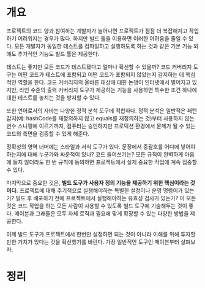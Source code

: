 <!-- Date: 2025-01-22 -->
<!-- Update Date: 2025-01-22 -->
<!-- File ID: ac0b3290-e545-4a8b-a0d8-8a93c67e5282 -->
<!-- Author: Seoyeon Jang -->

# 개요

프로젝트의 코드 양과 참여하는 개발자가 늘어나면 프로젝트가 점점 더 복잡해지고 작업하기 어려워지는 경우가 많다. 하지만 빌드 툴을 이용하면 이러한 어려움을 줄일 수 있다. 모든 개발자가 동일한 테스트를 컴파일하고
실행하도록 하는 것과 같은 기본 기능 외에도 추가적인 기능도 빌드 툴은 제공한다.

테스트는 좋지만 모든 코드가 테스트됐다고 얼마나 확신할 수 있을까? 코드 커버리지 도구는 어떤 코드가 테스트에 포함되고 어떤 코드가 포함되지 않았는지 감지하는 데 핵심적인 역할을 한다. 코드 커버리지의 올바른 대상에
대한 논쟁이 인터넷에서 벌어지고 있지만, 라인 수준의 출력 커버리지 도구가 제공하는 기능을 사용하면 특수한 조건 하나에 대한 테스트를 놓치는 것을 방지할 수 있다.

또한 언어로서의 자바는 다양한 정적 분석 도구에 적합하다. 정적 분석은 일반적은 패턴감지(예: hashCode를 재정의하지 않고 equals를 재정의하는 것)부터 사용하지 않는 변수 스니핑에 이르기까지, 컴퓨터는
승인하지만 프로덕션 환경에서 문제가 될 수 있는 코드의 측면을 검증할 수 있게 해준다.

정확성의 영역 너머에는 스타일과 서식 도구가 있다. 문장에서 중괄호를 어디에 넣어야 하는지에 대해 누군가와 싸운적이 있나? 코드 들여쓰기는? 모든 규칙이 완벽하게 마음에 들지 않더라도 한 번 규칙에 동의하면
프로젝트에서 실제 중요한 작업에 계속 집중할 수 있다.

마지막으로 중요한 것은, **빌드 도구가 사용자 정의 기능을 제공하기 위한 핵심이라는 것이다.** 프로젝트에 대해 주기적으로 실행해야하는 특별한 설정이나 운영 명령어가 있는가? 빌드 후 배포하기 전에 프로젝트에서
실행해야하는 유효성 검사가 있는가? 이 모든 것은 코드 작업을 하는 모든 사람이 사용할 수 있도록 빌드 도구에 기술해두는 것이 좋다. 메이븐과 그래들은 모두 자체 로직과 필요에 맞게 확장할 수 있는 다양한 방법을
제공한다.

이제 빌드 도구가 프로젝트에서 한번만 설정하면 되는 것이 아니라 이해를 위해 투자할 만한 가치가 있다는 것을 확신했기를 바란다. 가장 일반적인 도구인 메이븐부터 살펴보자.

# 정리


